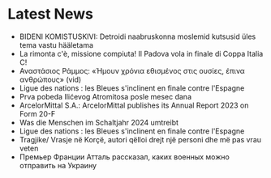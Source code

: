 # Latest News
-  BIDENI KOMISTUSKIVI: Detroidi naabruskonna moslemid kutsusid üles tema vastu hääletama
-  La rimonta c'è, missione compiuta! Il Padova vola in finale di Coppa Italia C!
-  Αναστάσιος Ράμμος: «Ήμουν χρόνια εθισμένος στις ουσίες, έπινα ανθρώπους» (vid)
-  Ligue des nations : les Bleues s'inclinent en finale contre l'Espagne
-  Prva pobeda Ilićevog Atromitosa posle mesec dana
-  ArcelorMittal S.A.: ArcelorMittal publishes its Annual Report 2023 on Form 20-F
-  Was die Menschen im Schaltjahr 2024 umtreibt
-  Ligue des nations : les Bleues s'inclinent en finale contre l'Espagne
-  Tragjike/ Vrasje në Korçë, autori qëlloi drejt një personi dhe më pas vrau veten
-  Премьер Франции Атталь рассказал, каких военных можно отправить на Украину
